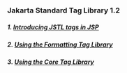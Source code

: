 ### Jakarta Standard Tag Library 1.2


##### 1. [Introducing JSTL tags in JSP](jee8jstlintro.md)

##### 2. [Using the Formatting Tag Library](jee8jstlfmt.md) 

##### 3. [Using the Core Tag Library](jee8jstlcore1.md)


    

